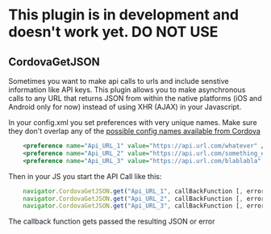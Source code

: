 
# This plugin is in development and doesn't work yet.  DO NOT USE


## CordovaGetJSON

Sometimes you want to make api calls to urls and include senstive information like API keys.  This plugin allows you to make asynchronous calls to any URL that returns JSON from within the native platforms (iOS and Android only for now) instead of using XHR (AJAX) in your Javascript.

In your config.xml you set preferences with very unique names. Make sure they don't overlap any of the [possible config names available from Cordova](http://cordova.apache.org/docs/en/4.0.0/config_ref_index.md.html#The%20config.xml%20File)

```xml
    <preference name="Api_URL_1" value="https://api.url.com/whatever" />
    <preference name="Api_URL_2" value="https://api.url.com/something_else" />
    <preference name="Api_URL_3" value="https://api.url.com/blablabla" />
```

Then in your JS you start the API Call like this:
    
```javascript
    navigator.CordovaGetJSON.get("Api_URL_1", callBackFunction [, errorCallback]);
    navigator.CordovaGetJSON.get("Api_URL_2", callBackFunction [, errorCallback]);
    navigator.CordovaGetJSON.get("Api_URL_3", callBackFunction [, errorCallback]);
```

The callback function gets passed the resulting JSON or error
